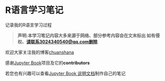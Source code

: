 # R语言学习笔记

记录我的R语言学习过程

>**声明:本学习笔记内容大多来源于网络、部分参考内容会在文末标出
如有侵权、请联系3024340540@qq.com删除**

欢迎大家关注我的博客[chuanshana](https://kkdominant.github.io/)



感谢[Jupyter Book](https://github.com/executablebooks/jupyter-book?tab=readme-ov-file)项目及它的**contributors**

若您也有兴趣可以查看[Jupyter Book 说明文档](https://jupyterbook.org/en/stable/start/your-first-book.html)制作自己的笔记


```{tableofcontents}
```
